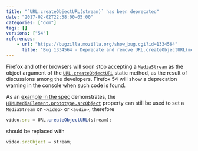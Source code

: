 ```yaml
---
title: "`URL.createObjectURL(stream)` has been deprecated"
date: "2017-02-02T22:38:00-05:00"
categories: ["dom"]
tags: []
versions: ["54"]
references:
    - url: "https://bugzilla.mozilla.org/show_bug.cgi?id=1334564"
      title: "Bug 1334564 - Deprecate and remove URL.createObjectURL(mediastream)"
---
```

Firefox and other browsers will soon stop accepting a [`MediaStream`](https://developer.mozilla.org/en-US/docs/Web/API/MediaStream) as the object argument of the [`URL.createObjectURL`](https://developer.mozilla.org/en-US/docs/Web/API/URL/createObjectURL) static method, as the result of discussions among the developers. Firefox 54 will show a deprecation warning in the console when such code is found.

As an [example in the spec](https://w3c.github.io/mediacapture-main/#examples) demonstrates, the [`HTMLMediaElement.prototype.srcObject`](https://developer.mozilla.org/en-US/docs/Web/API/HTMLMediaElement/srcObject) property can still be used to set a `MediaStream` on `<video>` or `<audio>`, therefore

```js
video.src = URL.createObjectURL(stream);
```

should be replaced with

```js
video.srcObject = stream;
```
